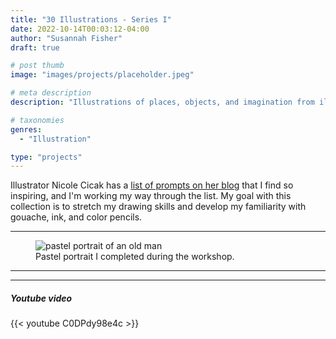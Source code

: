 ```yaml
---
title: "30 Illustrations - Series I"
date: 2022-10-14T00:03:12-04:00
author: "Susannah Fisher"
draft: true

# post thumb
image: "images/projects/placeholder.jpeg"

# meta description
description: "Illustrations of places, objects, and imagination from illustrator Susannah Fisher"

# taxonomies
genres:
  - "Illustration"

type: "projects"
---
```


Illustrator Nicole Cicak has a <a href="https://nicolecicak.com/blog/2022/30-more-sketchbooking-prompts-to-kickstart-creativity" target="_blank">list of prompts on her blog</a> that I find so inspiring, and I'm working my way through the list. My goal with this collection is to stretch my drawing skills and develop my familiarity with gouache, ink, and color pencils. 

<!--more-->
<hr>
<figure>
  <img src="/images/post/20220806a.jpeg" alt="pastel portrait of an old man" title="Pastel portrait I completed during the workshop.">
  <figcaption>Pastel portrait I completed during the workshop.</figcaption>
</figure>
<hr>



<hr>

##### Youtube video

{{< youtube C0DPdy98e4c >}}

